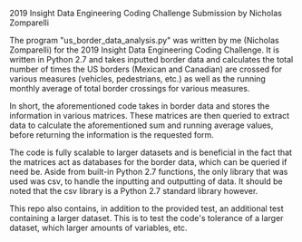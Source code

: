 2019 Insight Data Engineering Coding Challenge Submission by Nicholas Zomparelli


The program "us_border_data_analysis.py" was written by me (Nicholas Zomparelli) for the 2019 Insight Data Engineering Coding Challenge. It is written in Python 2.7 and takes inputted border data and calculates the total number of times the US borders (Mexican and Canadian) are crossed for various measures (vehicles, pedestrians, etc.) as well as the running monthly average of total border crossings for various measures.

In short, the aforementioned code takes in border data and stores the information in various matrices. These matrices are then queried to extract data to calculate the aforementioned sum and running average values, before returning the information is the requested form.

The code is fully scalable to larger datasets and is beneficial in the fact that the matrices act as databases for the border data, which can be queried if need be. Aside from built-in Python 2.7 functions, the only library that was used was csv, to handle the inputting and outputting of data. It should be noted that the csv library is a Python 2.7 standard library however.

This repo also contains, in addition to the provided test, an additional test containing a larger dataset. This is to test the code's tolerance of a larger dataset, which larger amounts of variables, etc.
